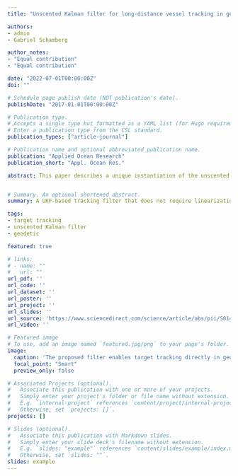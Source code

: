 ```yaml
---
title: "Unscented Kalman filter for long-distance vessel tracking in geodetic coordinates"

authors:
- admin
- Gabriel Schamberg

author_notes:
- "Equal contribution"
- "Equal contribution"

date: "2022-07-01T00:00:00Z"
doi: ""

# Schedule page publish date (NOT publication's date).
publishDate: "2017-01-01T00:00:00Z"

# Publication type.
# Accepts a single type but formatted as a YAML list (for Hugo requirements).
# Enter a publication type from the CSL standard.
publication_types: ["article-journal"]

# Publication name and optional abbreviated publication name.
publication: "Applied Ocean Research"
publication_short: "Appl. Ocean Res."

abstract: This paper describes a unique instantiation of the unscented Kalman filter (UKF) that is particularly well-suited to long-distance surface vessel tracking. The proposed filter leverages a nonlinear process model to predict the position, speed, and heading of targets directly in geodetic coordinates, obviating the need for intermediate coordinate frame transformations, and enabling the use of a simple linear observer. These features differentiate the proposed filter from prior architectures, most of which require the definition of a planar coordinate system in order to describe the linearized state kinematics in an easily differentiable form. Reliance upon local Earth-tangent frames is acceptable in confined operating regions, but incurs substantial estimation error when the target is far from the local origin. It is shown that this error grows with distance-cubed from the local origin. By tracking targets directly in geodetic coordinates, the proposed filter is able to achieve more consistent performance, and a three-fold reduction in computational cost. A series of numerical simulations and field exercises are performed to ground these claims, and verify the efficacy of the proposed filter.


# Summary. An optional shortened abstract.
summary: A UKF-based tracking filter that does not require linearization of target kinematics, eliminating unnecessary coordinate frame transformations.

tags:
- target tracking
- unscented Kalman filter
- geodetic

featured: true

# links:
# - name: ""
#   url: ""
url_pdf: ''
url_code: ''
url_dataset: ''
url_poster: ''
url_project: ''
url_slides: ''
url_source: 'https://www.sciencedirect.com/science/article/abs/pii/S0141118722001468'
url_video: ''

# Featured image
# To use, add an image named `featured.jpg/png` to your page's folder. 
image:
  caption: 'The proposed filter enables target tracking directly in geodetic coordinates, eliminating intermediate coordinate frame transformations.'
  focal_point: "Smart"
  preview_only: false

# Associated Projects (optional).
#   Associate this publication with one or more of your projects.
#   Simply enter your project's folder or file name without extension.
#   E.g. `internal-project` references `content/project/internal-project/index.md`.
#   Otherwise, set `projects: []`.
projects: []

# Slides (optional).
#   Associate this publication with Markdown slides.
#   Simply enter your slide deck's filename without extension.
#   E.g. `slides: "example"` references `content/slides/example/index.md`.
#   Otherwise, set `slides: ""`.
slides: example
---
```


